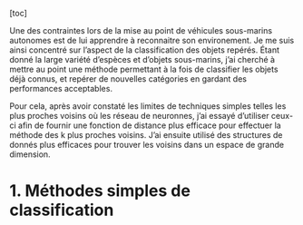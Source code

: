 [toc]

Une des contraintes lors de la mise au point de véhicules sous-marins autonomes est de lui apprendre à reconnaitre son environement. Je me suis ainsi concentré sur l’aspect de la classification des objets repérés. Étant donné la large variété d’espèces et d’objets sous-marins, j’ai cherché à mettre au point une méthode permettant à la fois de classifier les objets déjà connus, et repérer de nouvelles catégories en gardant des performances acceptables.

Pour cela, après avoir constaté les limites de techniques simples telles les plus proches voisins où les réseau de neuronnes, j’ai essayé d’utiliser ceux-ci afin de fournir une fonction de distance plus efficace pour effectuer la méthode des k plus proches voisins. J’ai ensuite utilisé des structures de donnés plus efficaces pour trouver les voisins dans un espace de grande dimension.

# 1. Méthodes simples de classification

